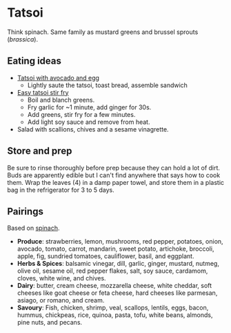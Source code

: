 # Tatsoi

Think spinach.
Same family as mustard greens and brussel sprouts (*brassica*).

## Eating ideas

* [Tatsoi with avocado and egg](http://www.thesweetbeet.com/tatsoi-with-avocado-and-egg/)  
    * Lightly saute the tatsoi, toast bread, assemble sandwich
* [Easy tatsoi stir fry](https://www.momtrends.com/foodbeverages/how-to-cook-tatsoi?utm_campaign=yummly&utm_medium=yummly&utm_source=yummly)  
    * Boil and blanch greens.  
    * Fry garlic for ~1 minute, add ginger for 30s.
    * Add greens, stir fry for a few minutes.
    * Add light soy sauce and remove from heat.
* Salad with scallions, chives and a sesame vinagrette.

## Store and prep

Be sure to rinse thoroughly before prep because they can hold a lot of dirt.
Buds are apparently edible but I can't find anywhere that says how to cook them.
Wrap the leaves (4) in a damp paper towel, and store them in a plastic bag in the refrigerator for 3 to 5 days.

## Pairings

Based on [spinach](https://producemadesimple.ca/what-goes-well-with-spinach/).
* **Produce**: strawberries, lemon, mushrooms, red pepper, potatoes, onion, avocado, tomato, carrot,
  mandarin, sweet potato, artichoke, broccoli, apple, fig, sundried tomatoes, cauliflower, basil, and eggplant.  
* **Herbs & Spices**: balsamic vinegar, dill, garlic, ginger, mustard, nutmeg, olive oil, sesame oil, red pepper flakes, 
  salt, soy sauce, cardamom, cloves, white wine, and chives.
* **Dairy**: butter, cream cheese, mozzarella cheese, white cheddar, soft cheeses like goat cheese or feta cheese, 
  hard cheeses like parmesan, asiago, or romano, and cream.
* **Savoury**: Fish, chicken, shrimp, veal, scallops, lentils, eggs, bacon, hummus, chickpeas, rice, quinoa, pasta,
  tofu, white beans, almonds, pine nuts, and pecans.
